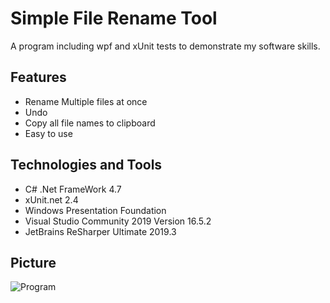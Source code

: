 # Simple File Rename Tool
A program including wpf and xUnit tests to demonstrate my software skills.

## Features
- Rename Multiple files at once
- Undo
- Copy all file names to clipboard
- Easy to use

## Technologies and Tools
- C# .Net FrameWork 4.7
- xUnit.net 2.4
- Windows Presentation Foundation
- Visual Studio Community 2019 Version 16.5.2
- JetBrains ReSharper Ultimate 2019.3

## Picture
![Program](https://github.com/PascalSchei/RenameTool/blob/master/ReadMeFiles/FileRenamer.png)
